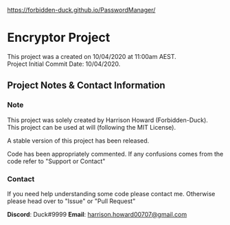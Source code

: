 <https://forbidden-duck.github.io/PasswordManager/>
# Encryptor Project

This project was a created on 10/04/2020 at 11:00am AEST.\
Project Initial Commit Date: 10/04/2020.

## Project Notes & Contact Information

### Note

This project was solely created by Harrison Howard (Forbidden-Duck).\
This project can be used at will (following the MIT License).

A stable version of this project has been released.

Code has been appropriately commented. If any confusions comes from the code refer to "Support or Contact"

### Contact

If you need help understanding some code please contact me. Otherwise please head over to "Issue" or "Pull Request"

**Discord**: Duck#9999
**Email**: harrison.howard00707@gmail.com
